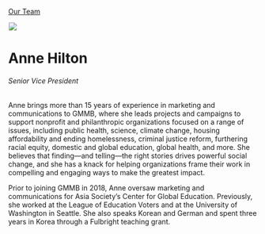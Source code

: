 





[Our Team](/who-we-are/team/)


![](data:image/gif;base64,R0lGODlhAQABAAAAACH5BAEKAAEALAAAAAABAAEAAAICTAEAOw==)![](https://www.gmmb.com/wp-content/uploads/2020/11/Anne-Hilton-new-468x468.jpg)


Anne Hilton
===========


###### Senior Vice President


Anne brings more than 15 years of experience in marketing and communications to GMMB, where she leads projects and campaigns to support nonprofit and philanthropic organizations focused on a range of issues, including public health, science, climate change, housing affordability and ending homelessness, criminal justice reform, furthering racial equity, domestic and global education, global health, and more. She believes that finding—and telling—the right stories drives powerful social change, and she has a knack for helping organizations frame their work in compelling and engaging ways to make the greatest impact.


Prior to joining GMMB in 2018, Anne oversaw marketing and communications for Asia Society’s Center for Global Education. Previously, she worked at the League of Education Voters and at the University of Washington in Seattle. She also speaks Korean and German and spent three years in Korea through a Fulbright teaching grant.











